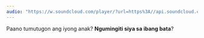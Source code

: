 ```yaml
---
audio: "https://w.soundcloud.com/player/?url=https%3A//api.soundcloud.com/tracks/1406191132%3Fsecret_token%3Ds-qeCuisNiB2t&color=%23ff5500&auto_play=true&hide_related=false&show_comments=true&show_user=true&show_reposts=false&show_teaser=true&visual=true"
---
```


Paano tumutugon ang iyong anak? <strong>Ngumingiti siya sa ibang bata</strong>?
